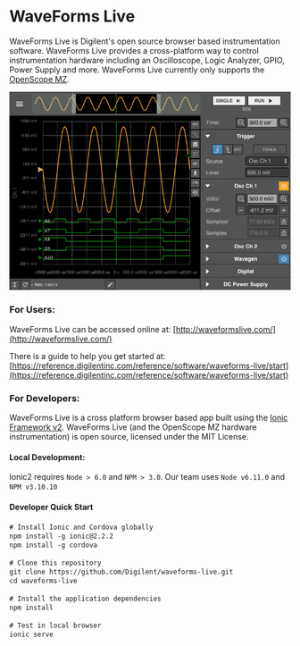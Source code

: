 # WaveForms Live

WaveForms Live is Digilent's open source browser based instrumentation software. WaveForms Live provides a cross-platform way to control instrumentation hardware including an Oscilloscope, Logic Analyzer, GPIO, Power Supply and more. WaveForms Live currently only supports the [OpenScope MZ](https://reference.digilentinc.com/reference/instrumentation/openscope-mz/start).

![Instrument Panel Overview](/docs/assets/instrument-panel-overview.png)

### For Users:

WaveForms Live can be accessed online at: [http://waveformslive.com/](http://waveformslive.com/)

There is a guide to help you get started at: [https://reference.digilentinc.com/reference/software/waveforms-live/start](https://reference.digilentinc.com/reference/software/waveforms-live/start)

### For Developers:

WaveForms Live is a cross platform browser based app built using the [Ionic Framework v2](https://ionicframework.com/). WaveForms Live (and the OpenScope MZ hardware instrumentation) is open source, licensed under the MIT License.

#### Local Development:

Ionic2 requires `Node > 6.0` and `NPM > 3.0`. Our team uses `Node v6.11.0` and `NPM v3.10.10`

#### Developer Quick Start

```
# Install Ionic and Cordova globally
npm install -g ionic@2.2.2
npm install -g cordova

# Clone this repository
git clone https://github.com/Digilent/waveforms-live.git
cd waveforms-live

# Install the application dependencies
npm install

# Test in local browser
ionic serve
```